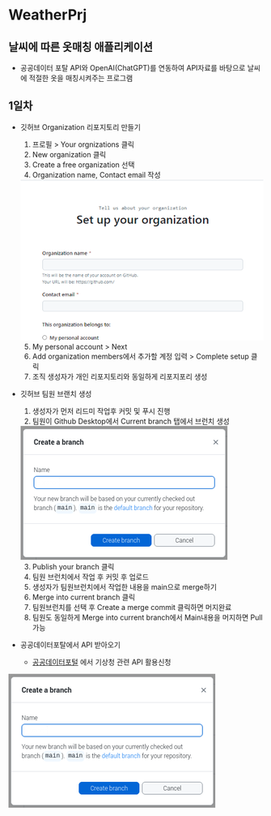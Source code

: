 # WeatherPrj
## 날씨에 따른 옷매칭 애플리케이션
- 공공데이터 포탈 API와 OpenAI(ChatGPT)를 연동하여 API자료를 바탕으로 날씨에 적절한 옷을 매칭시켜주는 프로그램

## 1일차
- 깃허브 Organization 리포지토리 만들기
    1. 프로필 > Your orgnizations 클릭
    2. New organization 클릭
    3. Create a free organization 선택
    4. Organization name, Contact email 작성 

    <img src="https://github.com/Pknu-TeamPrj/WeatherPrj/blob/main/image/img001.png">

    5. My personal account > Next
    6. Add organization members에서 추가할 계정 입력 > Complete setup 클릭
    7. 조직 생성자가 개인 리포지토리와 동일하게 리포지포리 생성

- 깃허브 팀원 브랜치 생성
    1. 생성자가 먼저 리드미 작업후 커밋 및 푸시 진행
    2. 팀원이 Github Desktop에서 Current branch 탭에서 브런치 생성

    <img src="https://github.com/Pknu-TeamPrj/WeatherPrj/blob/main/image/img002.png">

    3. Publish your branch 클릭
    4. 팀원 브런치에서 작업 후 커밋 후 업로드
    5. 생성자가 팀원브런치에서 작업한 내용을 main으로 merge하기
    6. Merge into current branch 클릭
    7. 팀원브런치를 선택 후 Create a merge commit 클릭하면 머지완료
    8. 팀원도 동일하게 Merge into current branch에서 Main내용을 머지하면 Pull가능

- 공공데이터포탈에서 API 받아오기
    - [공공데이터포털](https://www.data.go.kr/index.do) 에서 기상청 관련 API 활용신청


<img src="https://github.com/Pknu-TeamPrj/WeatherPrj/blob/main/image/img002.png">
